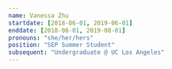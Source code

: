 ```yaml
---
name: Vanessa Zhu
startdate: [2018-06-01, 2019-06-01]
enddate: [2018-08-01, 2019-08-01]
pronouns: "she/her/hers"
position: "SEP Summer Student"
subsequent: "Undergraduate @ UC Los Angeles"
---
```

